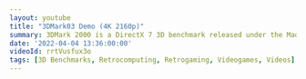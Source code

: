 ```yaml
---
layout: youtube
title: "3DMark03 Demo (4K 2160p)"
summary: 3DMark 2000 is a DirectX 7 3D benchmark released under the MadOnion.com brand. The Helicopter and Adventure tests feature hardware transform and lighting, bump mapping, and LOD scaling.
date: '2022-04-04 13:36:00:00'
videoId: rrtVusfux3o
tags: [3D Benchmarks, Retrocomputing, Retrogaming, Videogames, Videos]
---
```


